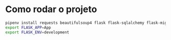 # Como rodar o projeto


```sh
pipenv install requests beautifulsoup4 flask flask-sqlalchemy flask-migrate flask-marshmallow marshmallow-sqlalchemy
export FLASK_APP=App
export FLASK_ENV=development
```





<!-- Planejamento:

    O que a API faz: coleta de dados da olx.
        Pode ser consultado:
            >> Todos os anuncios ativos apenas com base numa 'frase'
            >> Melhorar a consulta acima com filtros de "Estado" , "DDD" , "Região" , "Qtd de paginas max" , apenas mais recentes que determinado código (Para uso continuo).
            >> Se o anuncio esta ativo , foi editado ou expirou baseado como parametro a url.

    O que a API não faz:
        A api não retorna dados de contato cep e bairro do anunciante. 


    Onde parei:

    as apis estao funcionais , precisa agora criar o agendador de busca e o front end
 -->